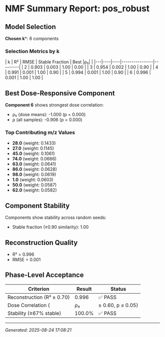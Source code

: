 # NMF Summary Report: pos_robust

## Model Selection

**Chosen k***: 6 components

### Selection Metrics by k

| k | R² | RMSE | Stable Fraction | Best |ρ₅| |
|---|----|----|----------------|---------|
| 2 | 0.903 | 0.003 | 1.00 | 0.00 |
| 3 | 0.954 | 0.002 | 1.00 | 0.90 |
| 4 | 0.991 | 0.001 | 1.00 | 0.90 |
| 5 | 0.994 | 0.001 | 1.00 | 0.90 |
| 6 | 0.996 | 0.001 | 1.00 | 1.00 |

## Best Dose-Responsive Component

**Component 6** shows strongest dose correlation:
- ρ₅ (dose means): -1.000 (p = 0.000)
- ρ (all samples): -0.906 (p = 0.000)

### Top Contributing m/z Values

- **28.0** (weight: 0.1433)
- **27.0** (weight: 0.1145)
- **45.0** (weight: 0.1061)
- **74.0** (weight: 0.0666)
- **63.0** (weight: 0.0641)
- **86.0** (weight: 0.0628)
- **98.0** (weight: 0.0619)
- **1.0** (weight: 0.0603)
- **50.0** (weight: 0.0587)
- **62.0** (weight: 0.0582)


## Component Stability

Components show stability across random seeds:
- Stable fraction (≥0.90 similarity): 1.00

## Reconstruction Quality

- R² = 0.996
- RMSE = 0.001

## Phase-Level Acceptance

| Criterion | Result | Status |
|-----------|--------|--------|
| Reconstruction (R² ≥ 0.70) | 0.996 | ✅ PASS |
| Dose Correlation (|ρ₅| ≥ 0.60, p ≤ 0.05) | 1.000 (p=0.000) | ✅ PASS |
| Stability (≥67% stable) | 100.0% | ✅ PASS |

---

*Generated: 2025-08-24 17:08:21*
